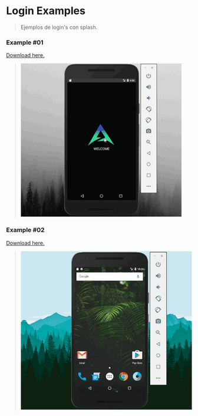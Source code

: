 # Login Examples
> Ejemplos de login's con splash.

### Example #01 
[Download here.](https://github.com/aimarandony/login-examples-android/tree/082b90555a1f2e25560187f65caae49c60b1044a)
> ![Example 01](https://github.com/aimarandony/login-examples-android/blob/master/ss/Example01.gif)

### Example #02 
[Download here.](https://github.com/aimarandony/login-examples-android/tree/aedcd64589acd08375756ef6f28316de5e7eead0)
> ![Example 02](https://github.com/aimarandony/login-examples-android/blob/master/ss/Example02.gif)
